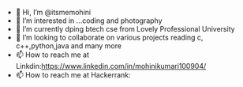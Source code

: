 - 👋 Hi, I’m @itsmemohini
- 👀 I’m interested in ...coding and photography
- 🌱 I’m currently dping btech cse from Lovely Professional University
- 💞️ I’m looking to collaborate on various projects reading c, c++,python,java and many more
- 📫 How to reach me at Linkdin:https://www.linkedin.com/in/mohinikumari100904/
- 📫 How to reach me at Hackerrank: 

<!---
itsmemohini/itsmemohini is a ✨ special ✨ repository because its `README.md` (this file) appears on your GitHub profile.
You can click the Preview link to take a look at your changes.
--->

